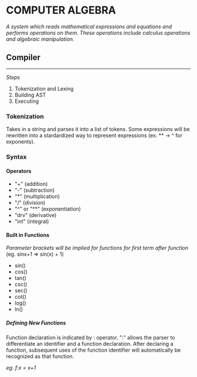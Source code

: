 # COMPUTER ALGEBRA

*A system which reads mathematical expressions and equations and performs operations on them. These operations include calculus operations and algebraic manipulation.*

## Compiler
---
*Steps*
1. Tokenization and Lexing
2. Building AST
3. Executing

### Tokenization
Takes in a string and parses it into a list of tokens. Some expressions will be rewritten into a stardardized way to represent expressions (ex. ** -> ^ for exponents).

### Syntax
#### Operators
- "+" (addition)
- "-" (subtraction)
- "*" (multiplication)
- "/" (division)
- "^" or "**" (exponentiation)
- "drv" (derivative)
- "int" (integral)


#### Built in Functions
*Parameter brackets will be implied for functions for first term after function*
(eg. sinx+1 => sin(x) + 1)

- sin()
- cos()
- tan()
- csc()
- sec()
- cot()
- log()
- ln()

##### Defining New Functions
Function declaration is indicated by : operator. ":" allows the parser to differentiate an identifier and a function declaration. After declaring a function, subsequent uses of the function identifier will automatically be recognized as that function.

*eg. f:x = x+1*
